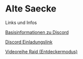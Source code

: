 # Alte Saecke 
Links und Infos<br>

[Basisinformationen zu Discord](https://youtu.be/S-lKon8xZx4)<br>

[Discord Einladungslink](https://discord.gg/Pfq2FRa)<br>

[Videoreihe Raid (Entdeckermodus)](https://www.youtube.com/watch?v=_rOnK1g4oNU&list=PL-QwoYvqt2L5Rx_dE05f4M3nc05qNs_Qz)<br>

